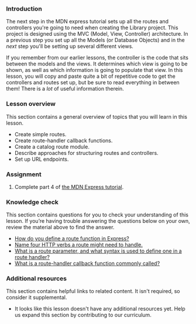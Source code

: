 ### Introduction

The next step in the MDN express tutorial sets up all the routes and controllers you're going to need when creating the Library project. This project is designed using the MVC (Model, View, Controller) architecture. In a previous step you set up all the Models (or Database Objects) and in the _next_ step you'll be setting up several different views.

If you remember from our earlier lessons, the controller is the code that sits between the models and the views. It determines which view is going to be shown, as well as which information is going to populate that view. In this lesson, you will copy and paste quite a bit of repetitive code to get the controllers and routes set up, but be sure to read everything in between them! There is a _lot_ of useful information therein.

### Lesson overview

This section contains a general overview of topics that you will learn in this lesson.

- Create simple routes.
- Create route-handler callback functions.
- Create a catalog route module.
- Describe approaches for structuring routes and controllers.
- Set up URL endpoints.

### Assignment

<div class="lesson-content__panel" markdown="1">

1. Complete part 4 of [the MDN Express tutorial](https://developer.mozilla.org/en-US/docs/Learn/Server-side/Express_Nodejs/routes).

</div>

### Knowledge check

This section contains questions for you to check your understanding of this lesson. If you’re having trouble answering the questions below on your own, review the material above to find the answer.

- [How do you define a route function in Express?](https://developer.mozilla.org/en-US/docs/Learn/Server-side/Express_Nodejs/routes#defining_and_using_separate_route_modules)
- [Name four HTTP verbs a route might need to handle.](https://developer.mozilla.org/en-US/docs/Learn/Server-side/Express_Nodejs/routes#http_verbs)
- [What is a route parameter, and what syntax is used to define one in a route handler?](https://developer.mozilla.org/en-US/docs/Learn/Server-side/Express_Nodejs/routes#route_parameters)
- [What is a route-handler callback function commonly called?](https://developer.mozilla.org/en-US/docs/Learn/Server-side/Express_Nodejs/routes#create_the_route-handler_callback_functions)

### Additional resources

This section contains helpful links to related content. It isn't required, so consider it supplemental.

- It looks like this lesson doesn't have any additional resources yet. Help us expand this section by contributing to our curriculum.
